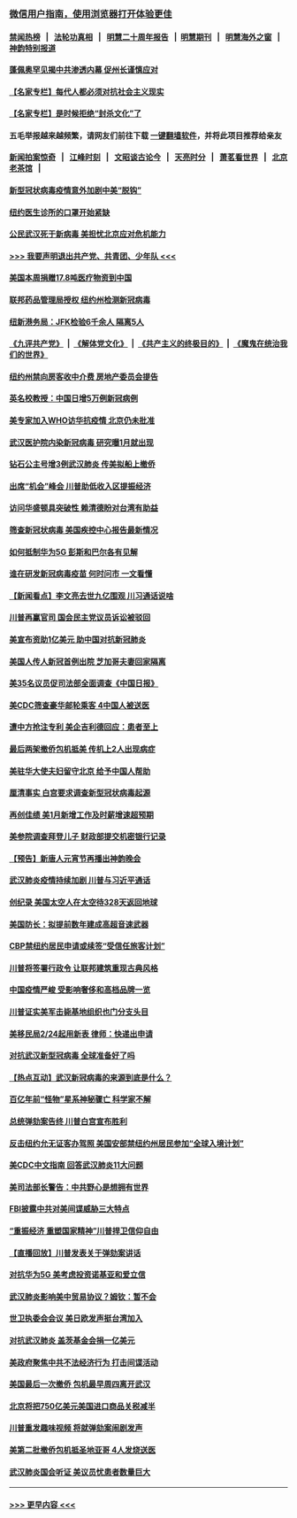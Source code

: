 ### [微信用户指南，使用浏览器打开体验更佳](https://github.com/gfw-breaker/banned-news1/blob/master/indexes/wechat-guide.md?t=0)
#### [禁闻热榜](热点新闻.md?t=0)  &nbsp;&nbsp;|&nbsp;&nbsp; [法轮功真相](https://github.com/gfw-breaker/truth/blob/master/README.md?t=0) &nbsp;&nbsp;|&nbsp;&nbsp; [明慧二十周年报告](https://github.com/gfw-breaker/mh-reports/blob/master/README.md?t=0) &nbsp;&nbsp;|&nbsp;&nbsp;[明慧期刊](https://github.com/gfw-breaker/mh-qikan) &nbsp;&nbsp;|&nbsp;&nbsp; [明慧海外之窗](https://github.com/gfw-breaker/mh-news/blob/master/README.md?t=0) &nbsp;&nbsp;|&nbsp;&nbsp; [神韵特别报道](https://github.com/gfw-breaker/mh-news/blob/master/shenyun.md?t=0)
#### [蓬佩奥罕见揭中共渗透内幕 促州长谨慎应对](../pages/nsc412/n11854685.md?t=02091311) 
#### [【名家专栏】每代人都必须对抗社会主义现实](../pages/nsc412/n11831412.md?t=02091311) 
#### [【名家专栏】是时候拒绝“封杀文化”了](../pages/nsc412/n11814093.md?t=02091311) 
#### 五毛举报越来越频繁，请网友们前往下载 [一键翻墙软件](https://github.com/gfw-breaker/ssr-accounts)，并将此项目推荐给亲友
#### [新闻拍案惊奇](https://github.com/gfw-breaker/banned-news1/blob/master/pages/link4.md) &nbsp;&nbsp;|&nbsp;&nbsp; [江峰时刻](https://github.com/gfw-breaker/banned-news1/blob/master/pages/link4.md) &nbsp;&nbsp;|&nbsp;&nbsp; [文昭谈古论今](https://github.com/gfw-breaker/banned-news1/blob/master/pages/link4.md) &nbsp;&nbsp;|&nbsp;&nbsp; [天亮时分](https://github.com/gfw-breaker/banned-news1/blob/master/pages/link4.md) &nbsp;&nbsp;|&nbsp;&nbsp; [萧茗看世界](https://github.com/gfw-breaker/banned-news1/blob/master/pages/link4.md) &nbsp;&nbsp;|&nbsp;&nbsp; [北京老茶馆](https://github.com/gfw-breaker/banned-news1/blob/master/pages/link4.md) &nbsp;&nbsp;|&nbsp;&nbsp; 
#### [新型冠状病毒疫情意外加剧中美“脱钩”](../pages/nsc412/n11854475.md?t=02091311) 
#### [纽约医生诊所的口罩开始紧缺](../pages/nsc412/n11853364.md?t=02091311) 
#### [公民武汉死于新病毒 美担忧北京应对危机能力](../pages/nsc412/n11854331.md?t=02091311) 
#### [>>> 我要声明退出共产党、共青团、少年队 <<<](https://github.com/begood0513/goodnews/blob/master/quit/letter.md) 
#### [美国本周捐赠17.8吨医疗物资到中国](../pages/nsc412/n11854269.md?t=02091311) 
#### [联邦药品管理局授权  纽约州检测新冠病毒](../pages/nsc412/n11853371.md?t=02091311) 
#### [纽新港务局：JFK检验6千余人  隔离5人](../pages/nsc412/n11853366.md?t=02091311) 
#### [《九评共产党》](https://github.com/begood0513/9ping.md/blob/master/README.md) &nbsp;|&nbsp; [《解体党文化》](../../../../jtdwh.md/blob/master/README.md)  &nbsp;|&nbsp; [《共产主义的终极目的》](../../../../gczydzjmd.md/blob/master/README.md) &nbsp;|&nbsp; [《魔鬼在统治我们的世界》](../../../../mgztzwmdsj.md/blob/master/README.md) 
#### [纽约州禁向房客收中介费  房地产委员会提告](../pages/nsc412/n11853360.md?t=02091311) 
#### [英名校教授：中国日增5万例新冠病例](../pages/nsc412/n11854174.md?t=02091311) 
#### [美专家加入WHO访华抗疫情 北京仍未批准](../pages/nsc412/n11854043.md?t=02091311) 
#### [武汉医护院内染新冠病毒 研究曝1月就出现](../pages/nsc412/n11852928.md?t=02091311) 
#### [钻石公主号增3例武汉肺炎 传美拟船上撤侨](../pages/nsc412/n11853240.md?t=02091311) 
#### [出席“机会”峰会 川普助低收入区提振经济](../pages/nsc412/n11853232.md?t=02091311) 
#### [访问华盛顿具突破性 赖清德盼对台湾有助益](../pages/nsc412/n11853129.md?t=02091311) 
#### [筛查新冠状病毒 美国疾控中心报告最新情况](../pages/nsc412/n11853070.md?t=02091311) 
#### [如何抵制华为5G 彭斯和巴尔各有见解](../pages/nsc412/n11852535.md?t=02091311) 
#### [谁在研发新冠病毒疫苗 何时问市 一文看懂](../pages/nsc412/n11852840.md?t=02091311) 
#### [【新闻看点】李文亮去世九亿围观 川习通话说啥](../pages/nsc412/n11852360.md?t=02091311) 
#### [川普再赢官司 国会民主党议员诉讼被驳回](../pages/nsc412/n11852287.md?t=02091311) 
#### [美宣布资助1亿美元 助中国对抗新冠肺炎](../pages/nsc412/n11852531.md?t=02091311) 
#### [美国人传人新冠首例出院 芝加哥夫妻回家隔离](../pages/nsc412/n11852452.md?t=02091311) 
#### [美35名议员促司法部全面调查《中国日报》](../pages/nsc412/n11852435.md?t=02091311) 
#### [美CDC筛查豪华邮轮乘客 4中国人被送医](../pages/nsc412/n11852085.md?t=02091311) 
#### [遭中方抢注专利 美企吉利德回应：患者至上](../pages/nsc412/n11852037.md?t=02091311) 
#### [最后两架撤侨包机抵美 传机上2人出现病症](../pages/nsc412/n11852173.md?t=02091311) 
#### [美驻华大使夫妇留守北京 给予中国人帮助](../pages/nsc412/n11852165.md?t=02091311) 
#### [厘清事实 白宫要求调查新型冠状病毒起源](../pages/nsc412/n11852106.md?t=02091311) 
#### [再创佳绩 美1月新增工作及时薪增速超预期](../pages/nsc412/n11852174.md?t=02091311) 
#### [美参院调查拜登儿子 财政部提交机密银行记录](../pages/nsc412/n11851808.md?t=02091311) 
#### [【预告】新唐人元宵节再播出神韵晚会](../pages/nsc412/n11843192.md?t=02091311) 
#### [武汉肺炎疫情持续加剧 川普与习近平通话](../pages/nsc412/n11851613.md?t=02091311) 
#### [创纪录 美国太空人在太空待328天返回地球](../pages/nsc412/n11851266.md?t=02091311) 
#### [美国防长：拟提前数年建成高超音速武器](../pages/nsc412/n11850959.md?t=02091311) 
#### [CBP禁纽约居民申请或续签“受信任旅客计划”](../pages/nsc412/n11850857.md?t=02091311) 
#### [川普将签署行政令 让联邦建筑重现古典风格](../pages/nsc412/n11850654.md?t=02091311) 
#### [中国疫情严峻 受影响奢侈和高档品牌一览](../pages/nsc412/n11850319.md?t=02091311) 
#### [川普证实美军击毙基地组织也门分支头目](../pages/nsc412/n11850383.md?t=02091311) 
#### [美移民局2/24起用新表 律师：快递出申请](../pages/nsc412/n11848220.md?t=02091311) 
#### [对抗武汉新型冠病毒 全球准备好了吗](../pages/nsc412/n11850142.md?t=02091311) 
#### [【热点互动】武汉新冠病毒的来源到底是什么？](../pages/nsc412/n11849749.md?t=02091311) 
#### [百亿年前“怪物”星系神秘骤亡 科学家不解](../pages/nsc412/n11849863.md?t=02091311) 
#### [总统弹劾案告终 川普白宫宣布胜利](../pages/nsc412/n11849985.md?t=02091311) 
#### [反击纽约允无证客办驾照  美国安部禁纽约州居民参加“全球入境计划”](../pages/nsc412/n11849828.md?t=02091311) 
#### [美CDC中文指南 回答武汉肺炎11大问题](../pages/nsc412/n11849703.md?t=02091311) 
#### [美司法部长警告：中共野心是想拥有世界](../pages/nsc412/n11849769.md?t=02091311) 
#### [FBI披露中共对美间谍威胁三大特点](../pages/nsc412/n11849700.md?t=02091311) 
#### [“重振经济 重塑国家精神”川普捍卫信仰自由](../pages/nsc412/n11849641.md?t=02091311) 
#### [【直播回放】川普发表关于弹劾案讲话](../pages/nsc412/n11849472.md?t=02091311) 
#### [对抗华为5G 美考虑投资诺基亚和爱立信](../pages/nsc412/n11849510.md?t=02091311) 
#### [武汉肺炎影响美中贸易协议？姆钦：暂不会](../pages/nsc412/n11849497.md?t=02091311) 
#### [世卫执委会会议 美日欧发声挺台湾加入](../pages/nsc412/n11849433.md?t=02091311) 
#### [对抗武汉肺炎 盖茨基金会捐一亿美元](../pages/nsc412/n11848953.md?t=02091311) 
#### [美政府聚焦中共不法经济行为 打击间谍活动](../pages/nsc412/n11849322.md?t=02091311) 
#### [美国最后一次撤侨 包机最早周四离开武汉](../pages/nsc412/n11849395.md?t=02091311) 
#### [北京将把750亿美元美国进口商品关税减半](../pages/nsc412/n11848896.md?t=02091311) 
#### [川普重发趣味视频 将就弹劾案闹剧发声](../pages/nsc412/n11848715.md?t=02091311) 
#### [美第二批撤侨包机抵圣地亚哥 4人发烧送医](../pages/nsc412/n11847923.md?t=02091311) 
#### [武汉肺炎国会听证 美议员忧患者数量巨大](../pages/nsc412/n11844851.md?t=02091311) 

----
#### [ >>> 更早内容 <<< ](../indexes/nsc412-earlier.md)
